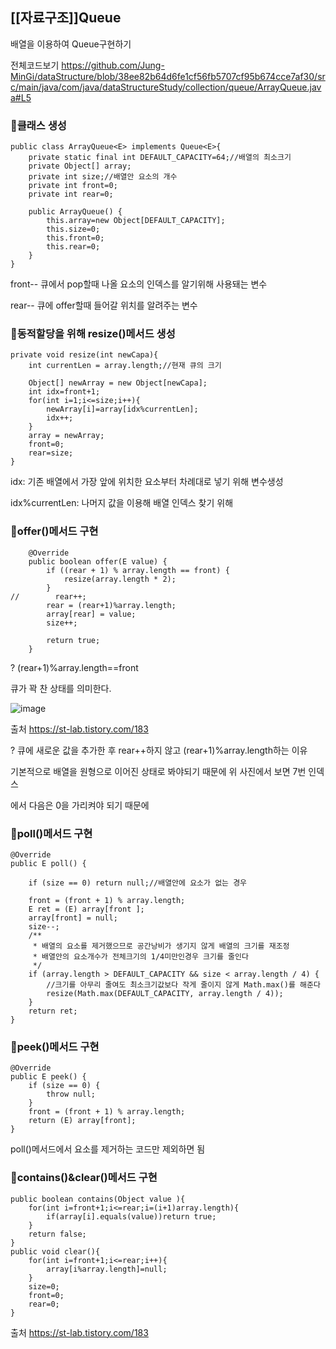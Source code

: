 <h2>[[자료구조]]Queue</h2>
배열을 이용하여 Queue구현하기

전체코드보기
https://github.com/Jung-MinGi/dataStructure/blob/38ee82b64d6fe1cf56fb5707cf95b674cce7af30/src/main/java/com/java/dataStructureStudy/collection/queue/ArrayQueue.java#L5

<h3>🧐클래스 생성</h3>

```
public class ArrayQueue<E> implements Queue<E>{
    private static final int DEFAULT_CAPACITY=64;//배열의 최소크기
    private Object[] array;
    private int size;//배열안 요소의 개수
    private int front=0;
    private int rear=0;

    public ArrayQueue() {
        this.array=new Object[DEFAULT_CAPACITY];
        this.size=0;
        this.front=0;
        this.rear=0;
    }
}
```
front-- 큐에서 pop할때 나올 요소의 인덱스를 알기위해 사용돼는 변수

rear-- 큐에 offer할때 들어갈 위치를 알려주는 변수

<h3>🧐동적할당을 위해 resize()메서드 생성</h3>

```
private void resize(int newCapa){
    int currentLen = array.length;//현재 큐의 크기

    Object[] newArray = new Object[newCapa];
    int idx=front+1;
    for(int i=1;i<=size;i++){
        newArray[i]=array[idx%currentLen];
        idx++;
    }
    array = newArray;
    front=0;
    rear=size;
}
```
idx: 기존 배열에서 가장 앞에 위치한 요소부터 차례대로 넣기 위해 변수생성

idx%currentLen: 나머지 값을 이용해 배열 인덱스 찾기 위해

<h3>🧐offer()메서드 구현</h3>

```
    @Override
    public boolean offer(E value) {
        if ((rear + 1) % array.length == front) {
            resize(array.length * 2);
        }
//        rear++;
        rear = (rear+1)%array.length;
        array[rear] = value;
        size++;
        
        return true;
    }
```
? (rear+1)%array.length==front

큐가 꽉 찬 상태를 의미한다.

![image](https://github.com/Jung-MinGi/dataStructure/assets/118701129/e37f65e3-51fd-4086-8856-f9d88d656345)


출처 https://st-lab.tistory.com/183

? 큐에 새로운 값을 추가한 후 rear++하지 않고 (rear+1)%array.length하는 이유 

기본적으로 배열을 원형으로 이어진 상태로 봐야되기 때문에 위 사진에서 보면 7번 인덱스

에서 다음은 0을 가리켜야 되기 때문에 

<h3>🧐poll()메서드 구현</h3>

```
@Override
public E poll() {

    if (size == 0) return null;//배열안에 요소가 없는 경우

    front = (front + 1) % array.length;
    E ret = (E) array[front ];
    array[front] = null;
    size--;
    /**
     * 배열의 요소를 제거했으므로 공간낭비가 생기지 않게 배열의 크기를 재조정
     * 배열안의 요소개수가 전체크기의 1/4미만인경우 크기를 줄인다
     */
    if (array.length > DEFAULT_CAPACITY && size < array.length / 4) {
        //크기를 아무리 줄여도 최소크기값보다 작게 줄이지 않게 Math.max()를 해준다
        resize(Math.max(DEFAULT_CAPACITY, array.length / 4));
    }
    return ret;
}
```
<h3>🧐peek()메서드 구현</h3>

```
@Override
public E peek() {
    if (size == 0) {
        throw null;
    }
    front = (front + 1) % array.length;
    return (E) array[front];
}
```
poll()메서드에서 요소를 제거하는 코드만 제외하면 됨

<h3>🧐contains()&clear()메서드 구현</h3>

```
public boolean contains(Object value ){
    for(int i=front+1;i<=rear;i=(i+1)array.length){
        if(array[i].equals(value))return true;
    }
    return false;
}
public void clear(){
    for(int i=front+1;i<=rear;i++){
        array[i%array.length]=null;
    }
    size=0;
    front=0;
    rear=0;
}
```


출처 https://st-lab.tistory.com/183
